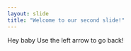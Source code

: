 ```yaml
---
layout: slide
title: "Welcome to our second slide!"
---
```

Hey baby
Use the left arrow to go back!
